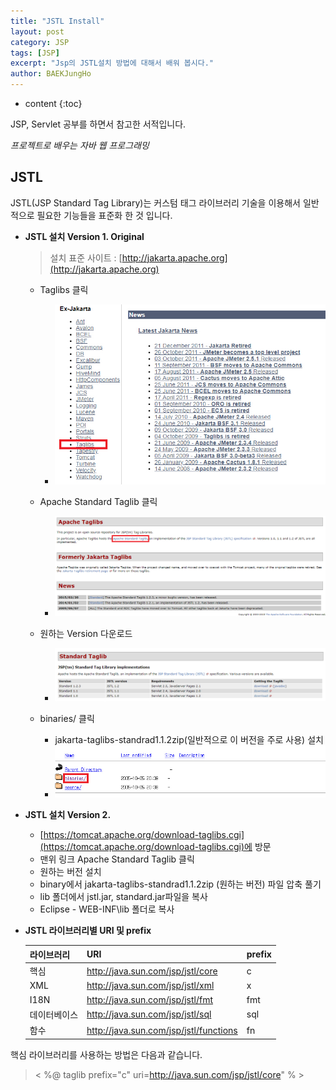 ```yaml
---
title: "JSTL Install"
layout: post
category: JSP
tags: [JSP]
excerpt: "Jsp의 JSTL설치 방법에 대해서 배워 봅시다."
author: BAEKJungHo
---
```


* content
{:toc}

JSP, Servlet 공부를 하면서 참고한 서적입니다.

_프로젝트로 배우는 자바 웹 프로그래밍_

## JSTL

  JSTL(JSP Standard Tag Library)는 커스텀 태그 라이브러리 기술을 이용해서 일반적으로
  필요한 기능들을 표준화 한 것 입니다.

  - __JSTL 설치 Version 1. Original__

    > 설치 표준 사이트 : [http://jakarta.apache.org](http://jakarta.apache.org)

    - Taglibs 클릭
      - ![jstl1](/images/posts/201905/jstl1.jpg)  

    - Apache Standard Taglib 클릭
      - ![jstl2](/images/posts/201905/jstl2.jpg)  

    - 원하는 Version 다운로드
      - ![jstl3](/images/posts/201905/jstl3.jpg)  

    - binaries/ 클릭
      - jakarta-taglibs-standrad1.1.2zip(일반적으로 이 버전을 주로 사용) 설치
      - ![jstl4](/images/posts/201905/jstl4.jpg)  

  - __JSTL 설치 Version 2.__

    - [https://tomcat.apache.org/download-taglibs.cgi](https://tomcat.apache.org/download-taglibs.cgi)에 방문
    - 맨위 링크  Apache Standard Taglib 클릭
    - 원하는 버전 설치
    - binary에서 jakarta-taglibs-standrad1.1.2zip (원하는 버전) 파일 압축 풀기
    - lib 폴더에서 jstl.jar, standard.jar파일을 복사
    - Eclipse - WEB-INF\lib 폴더로 복사

  - __JSTL 라이브러리별 URI 및 prefix__

    |라이브러리  |URI|prefix|
    |------------|---|------|
    |핵심|  http://java.sun.com/jsp/jstl/core |c|
    |XML|  http://java.sun.com/jsp/jstl/xml |x|
    |I18N|  http://java.sun.com/jsp/jstl/fmt |fmt|
    |데이터베이스|  http://java.sun.com/jsp/jstl/sql |sql|
    |함수|  http://java.sun.com/jsp/jstl/functions |fn|

  핵심 라이브러리를 사용하는 방법은 다음과 같습니다.

  > < %@ taglib prefix="c" uri=http://java.sun.com/jsp/jstl/core" % >
